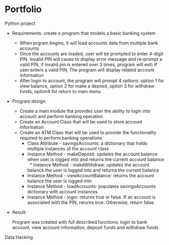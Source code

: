 # Portfolio
 Python project
 * Requirements: create a program that models a basic banking system
   * When prgram begins, it will load accounts data from multiple bank accounts
   * Once the accounts are loaded, user will be prompted to enter 4-digit PIN. Invalid PIN will cause to display error message and re-prompt a valid PIN, if invalid pin is entered over 3 times, program will exit; If user enters a valid PIN, The program will display related account information
   * After login to account, the program will prompt 4 options: option 1 for view balance, option 2 for make a deposit, option 3 for withdraw funds, option4 for return to main menu
 * Program design
   * Create a main module tha provides user the ability to login into account and perform banking operation
   * Create an Account Class that will be used to store account information
   * Create an ATM Class that will be used to provide the functionality required to perform banking operations
     * Class Attribute - savingsAccounts: a dictionary that holds multiple instances of the account class
     * Instance Method - makeDeposit: updates the account balance when user is logged into and returns the current account balance
     * Instance Method - makeWithdraw: updates the account balance the user is logged into and returns the current balance
     * Instance Method - viewAccountBalance: returns the account balance the user is logged into
     * Instance Method - loadAccounts: populates savingsAccounts dictionary with account instances
     * Instance Method - login: returns true or false.  If an account is associated with the PIN, returns true.  Otherwise, return false. 
 * Result: 
  
   Program was created with full described functions: login to bank account, view account informaiton, deposit funds and withdraw funds
 
 Data Hacking 
